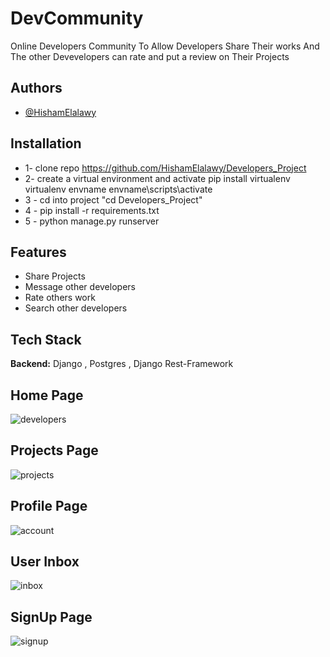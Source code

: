
# DevCommunity

Online Developers Community To Allow Developers Share Their works And The other Devevelopers can rate and put a review on Their Projects


## Authors

- [@HishamElalawy](https://www.github.com/HishamElalawy)

  
## Installation



- 1- clone repo https://github.com/HishamElalawy/Developers_Project
- 2- create a virtual environment and activate
        pip install virtualenv
        virtualenv envname
        envname\scripts\activate
- 3 - cd into project "cd Developers_Project"
- 4 - pip install -r requirements.txt
- 5 - python manage.py runserver

## Features

- Share Projects
- Message other developers
- Rate others work
- Search other developers

  
## Tech Stack

**Backend:** Django , Postgres , Django Rest-Framework



  
## Home Page

![developers](https://user-images.githubusercontent.com/61860186/135196858-26dec310-877d-498b-b660-3497b828a893.png)
  

## Projects Page

![projects](https://user-images.githubusercontent.com/61860186/135197072-1683c8d4-1322-4f85-8cd7-7fd9b58eeca1.png)

## Profile Page

![account](https://user-images.githubusercontent.com/61860186/135197320-c00de4c2-0477-4573-a47c-45b3c7e61801.png)


## User Inbox

![inbox](https://user-images.githubusercontent.com/61860186/135197420-e838f7db-43a1-4fdb-ab7b-e3c6a11945e9.png)

## SignUp Page

![signup](https://user-images.githubusercontent.com/61860186/135197529-8f7bf930-78d5-42e0-8195-6f9e88626c92.png)


